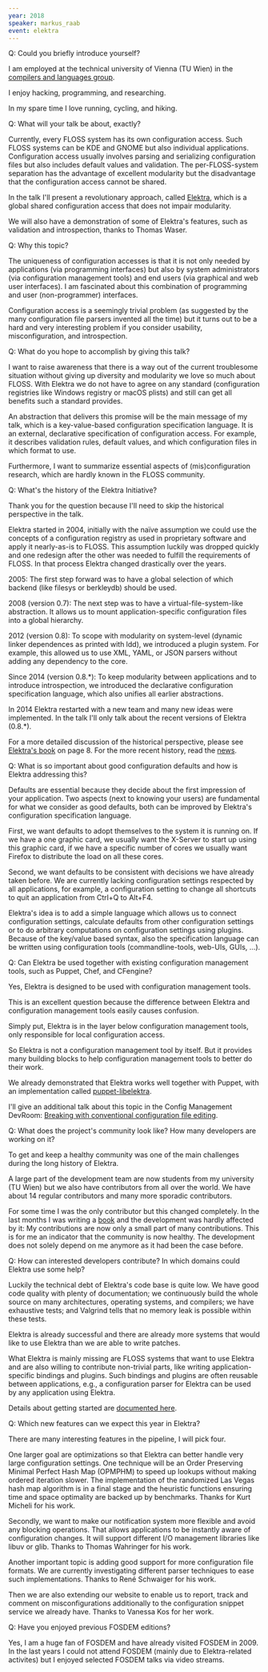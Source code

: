```yaml
---
year: 2018
speaker: markus_raab 
event: elektra
---
```


Q: Could you briefly introduce yourself?

I am employed at the technical university of Vienna (TU Wien) in the [compilers and languages group](http://www.complang.tuwien.ac.at/raab/).

I enjoy hacking, programming, and researching.

In my spare time I love running, cycling, and hiking.

Q: What will your talk be about, exactly?

Currently, every FLOSS system has its own configuration access. Such FLOSS systems can be KDE and GNOME but also individual applications. Configuration access usually involves parsing and serializing configuration files but also includes default values and validation. The per-FLOSS-system separation has the advantage of excellent modularity but the disadvantage that the configuration access cannot be shared.

In the talk I'll present a revolutionary approach, called [Elektra](https://www.libelektra.org/), which is a global shared configuration access that does not impair modularity.

We will also have a demonstration of some of Elektra's features, such as validation and introspection, thanks to Thomas Waser.

Q: Why this topic?

The uniqueness of configuration accesses is that it is not only needed by applications (via programming interfaces) but also by system administrators (via configuration management tools) and end users (via graphical and web user interfaces). I am fascinated about this combination of programming and user (non-programmer) interfaces.

Configuration access is a seemingly trivial problem (as suggested by the many configuration file parsers invented all the time) but it turns out to be a hard and very interesting problem if you consider usability, misconfiguration, and introspection.

Q: What do you hope to accomplish by giving this talk?

I want to raise awareness that there is a way out of the current troublesome situation without giving up diversity and modularity we love so much about FLOSS. With Elektra we do not have to agree on any standard (configuration registries like Windows registry or macOS plists) and still can get all benefits such a standard provides.

An abstraction that delivers this promise will be the main message of my talk, which is a key-value-based configuration specification language. It is an external, declarative specification of configuration access. For example, it describes validation rules, default values, and which configuration files in which format to use.

Furthermore, I want to summarize essential aspects of (mis)configuration research, which are hardly known in the FLOSS community.

Q: What's the history of the Elektra Initiative?

Thank you for the question because I'll need to skip the historical perspective in the talk.

Elektra started in 2004, initially with the naïve assumption we could use the concepts of a configuration registry as used in proprietary software and apply it nearly-as-is to FLOSS. This assumption luckily was dropped quickly and one redesign after the other was needed to fulfill the requirements of FLOSS. In that process Elektra changed drastically over the years.

2005: The first step forward was to have a global selection of which backend (like filesys or berkleydb) should be used.

2008 (version 0.7): The next step was to have a virtual-file-system-like abstraction. It allows us to mount application-specific configuration files into a global hierarchy.

2012 (version 0.8): To scope with modularity on system-level (dynamic linker dependences as printed with ldd), we introduced a plugin system. For example, this allowed us to use XML, YAML, or JSON parsers without adding any dependency to the core.

Since 2014 (version 0.8.*): To keep modularity between applications and to introduce introspection, we introduced the declarative configuration specification language, which also unifies all earlier abstractions.

In 2014 Elektra restarted with a new team and many new ideas were implemented. In the talk I'll only talk about the recent versions of Elektra (0.8.*).

For a more detailed discussion of the historical perspective, please see [Elektra's book](https://book.libelektra.org) on page 8. For the more recent history, read the [news](https://www.libelektra.org/news).

Q: What is so important about good configuration defaults and how is Elektra addressing this?

Defaults are essential because they decide about the first impression of your application. Two aspects (next to knowing your users) are fundamental for what we consider as good defaults, both can be improved by Elektra's configuration specification language.

First, we want defaults to adopt themselves to the system it is running on. If we have a one graphic card, we usually want the X-Server to start up using this graphic card, if we have a specific number of cores we usually want Firefox to distribute the load on all these cores.

Second, we want defaults to be consistent with decisions we have already taken before. We are currently lacking configuration settings respected by all applications, for example, a configuration setting to change all shortcuts to quit an application from Ctrl+Q to Alt+F4.

Elektra's idea is to add a simple language which allows us to connect configuration settings, calculate defaults from other configuration settings or to do arbitrary computations on configuration settings using plugins. Because of the key/value based syntax, also the specification language can be written using configuration tools (commandline-tools, web-UIs, GUIs, ...).

Q: Can Elektra be used together with existing configuration management tools, such as Puppet, Chef, and CFengine?

Yes, Elektra is designed to be used with configuration management tools.

This is an excellent question because the difference between Elektra and configuration management tools easily causes confusion.

Simply put, Elektra is in the layer below configuration management tools, only responsible for local configuration access.

So Elektra is not a configuration management tool by itself. But it provides many building blocks to help configuration management tools to better do their work.

We already demonstrated that Elektra works well together with Puppet, with an implementation called [puppet-libelektra](https://puppet.libelektra.org).

I'll give an additional talk about this topic in the Config Management DevRoom: [Breaking with conventional configuration file editing](https://fosdem.org/2018/schedule/event/puppet_key_value/).

Q: What does the project's community look like? How many developers are working on it?

To get and keep a healthy community was one of the main challenges during the long history of Elektra.

A large part of the development team are now students from my university (TU Wien) but we also have contributors from all over the world. We have about 14 regular contributors and many more sporadic contributors.

For some time I was the only contributor but this changed completely. In the last months I was writing a [book](https://book.libelektra.org) and the development was hardly affected by it: My contributions are now only a small part of many contributions. This is for me an indicator that the community is now healthy. The development does not solely depend on me anymore as it had been the case before.

Q: How can interested developers contribute? In which domains could Elektra use some help?

Luckily the technical debt of Elektra's code base is quite low. We have good code quality with plenty of documentation; we continuously build the whole source on many architectures, operating systems, and compilers; we have exhaustive tests; and Valgrind tells that no memory leak is possible within these tests.

Elektra is already successful and there are already more systems that would like to use Elektra than we are able to write patches.

What Elektra is mainly missing are FLOSS systems that want to use Elektra and are also willing to contribute non-trivial parts, like writing application-specific bindings and plugins. Such bindings and plugins are often reusable between applications, e.g., a configuration parser for Elektra can be used by any application using Elektra.

Details about getting started are [documented here](https://www.libelektra.org/devgettingstarted/ideas).

Q: Which new features can we expect this year in Elektra?

There are many interesting features in the pipeline, I will pick four.

One larger goal are optimizations so that Elektra can better handle very large configuration settings. One technique will be an Order Preserving Minimal Perfect Hash Map (OPMPHM) to speed up lookups without making ordered iteration slower. The implementation of the randomized Las Vegas hash map algorithm is in a final stage and the heuristic functions ensuring time and space optimality are backed up by benchmarks. Thanks for Kurt Micheli for his work.

Secondly, we want to make our notification system more flexible and avoid any blocking operations. That allows applications to be instantly aware of configuration changes. It will support different I/O management libraries like libuv or glib. Thanks to Thomas Wahringer for his work.

Another important topic is adding good support for more configuration file formats. We are currently investigating different parser techniques to ease such implementations. Thanks to René Schwaiger for his work.

Then we are also extending our website to enable us to report, track and comment on misconfigurations additionally to the configuration snippet service we already have. Thanks to Vanessa Kos for her work.

Q: Have you enjoyed previous FOSDEM editions? 

Yes, I am a huge fan of FOSDEM and have already visited FOSDEM in 2009. In the last years I could not attend FOSDEM (mainly due to Elektra-related activites) but I enjoyed selected FOSDEM talks via video streams.


